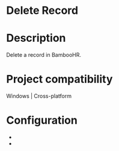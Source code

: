 ﻿# Delete Record

# Description

Delete a record in BambooHR.

# Project compatibility

Windows | Cross-platform

# Configuration

* 
*
